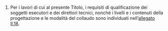 1. Per i lavori di cui al presente Titolo, i requisiti di qualificazione dei soggetti esecutori e dei direttori tecnici, nonché i livelli e i contenuti della progettazione e le modalità del collaudo sono individuati nell’[allegato II.18](/section/attachment-2-18/2). 
